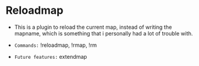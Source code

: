 # Reloadmap

- This is a plugin to reload the current map, instead of writing the mapname, which is something that i personally had a lot of trouble with.

- `Commands:` !reloadmap, !rmap, !rm

- `Future features:` extendmap